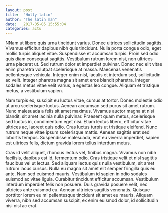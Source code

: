 ```yaml
---
layout: post
title:  "Holly latin"
author: "The latin man"
date:   2017-05-05 15:55:04
categories: actu
---
```


NNam ut libero quis urna tincidunt varius. Donec ultrices sollicitudin sagittis. Vivamus efficitur dapibus nibh quis tincidunt. Nulla porta congue odio, eget mollis turpis aliquet vitae. Suspendisse et accumsan turpis. Proin sed odio quis diam consequat sagittis. Vestibulum rutrum lorem nisi, non ultrices urna placerat ut. Sed rutrum dolor et imperdiet pulvinar. Donec nec elit vitae enim pharetra volutpat scelerisque at massa. Maecenas venenatis pellentesque vehicula. Integer enim nisl, iaculis et interdum sed, sollicitudin ac velit. Integer pharetra magna sit amet eros blandit pharetra. Integer sodales metus vitae velit varius, a egestas leo congue. Aliquam et tristique metus, a vestibulum sapien.

Nam turpis ex, suscipit eu luctus vitae, cursus at tortor. Donec molestie odio ut arcu scelerisque luctus. Aenean accumsan sed purus sit amet rutrum. Nunc malesuada a felis sit amet maximus. Vivamus auctor magna at nisi blandit, sit amet lacinia nulla pulvinar. Praesent quam metus, scelerisque sed luctus in, condimentum eget nisi. Etiam lectus libero, efficitur vitae ultrices ac, laoreet quis odio. Cras luctus turpis ut tristique eleifend. Nunc rutrum neque vitae ipsum scelerisque mattis. Aenean sagittis erat sed lobortis tempus. Suspendisse malesuada, erat eu viverra imperdiet, sapien est ultrices felis, dictum gravida lorem tellus interdum metus.

Cras id velit aliquet, rhoncus lectus vel, finibus magna. Vivamus non nibh facilisis, dapibus est id, fermentum odio. Cras tristique velit et nisl sagittis faucibus vel ut lectus. Sed aliquam lectus quis nulla vestibulum, sit amet rutrum lacus cursus. Nulla eu magna sit amet elit semper fringilla quis eu ante. Nam sed euismod mauris. Vestibulum id sapien in odio sodales euismod ac vitae ligula. Curabitur tincidunt efficitur accumsan. Vestibulum interdum imperdiet felis non posuere. Duis gravida posuere velit, nec ultricies ante euismod eu. Aenean ultricies sagittis venenatis. Quisque porttitor lorem eu mi pellentesque tincidunt sit amet eu mauris. Aliquam viverra, nibh sed accumsan suscipit, ex enim euismod dolor, id sollicitudin nisi nisl ac erat.
